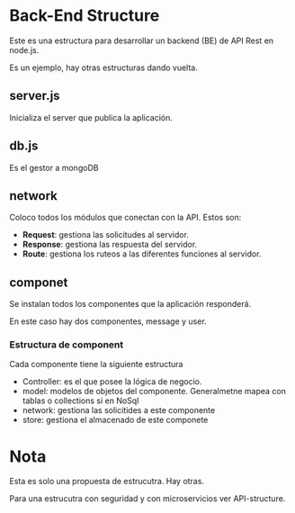# Back-End Structure

Este es una estructura para desarrollar un backend (BE) de API Rest en node.js.

Es un ejemplo, hay otras estructuras dando vuelta.

## server.js
Inicializa el server que publica la aplicación.

## db.js
Es el gestor a mongoDB

## network
Coloco todos los módulos que conectan con la API. Estos son:
- __Request__: gestiona las solicitudes al servidor.
- __Response__: gestiona las respuesta del servidor.
- __Route__: gestiona los ruteos a las diferentes funciones al servidor.

## componet
Se instalan todos los componentes que la aplicación responderá. 

En este caso hay dos componentes, message y user.

### Estructura de component
Cada componente tiene la siguiente estructura
- Controller: es el que posee la lógica de negocio.
- model: modelos de objetos del componente. Generalmetne mapea con tablas o collections si en NoSql
- network: gestiona las solicitides a este componente
- store: gestiona el almacenado de este componete

# Nota
Esta es solo una propuesta de estrucutra. Hay otras.

Para una estrucutra con seguridad y con microservicios ver API-structure.

